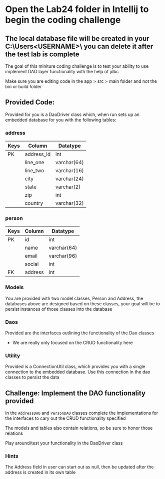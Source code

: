 # Open the Lab24 folder in Intellij to begin the coding challenge
## The local database file will be created in your C:\Users\<USERNAME>\ you can delete it after the test lab is complete

The goal of this miniture coding challenge is to test your ability to use implement DAO layer functionality with the help of jdbc

Make sure you are editing code in the app > src > main folder and not the bin or build folder

## Provided Code:

Provided for you is a DaoDriver class which, when run sets up an embedded database for you with the following tables:

### address
| Keys | Column     | Datatype    |
|------|------------|----------   |
| PK   | address_id | int         |
|      | line_one   | varchar(64) |
|      | line_two   | varchar(16) |
|      | city       | varchar(24) |
|      | state      | varchar(2)  |
|      | zip        | int         |
|      | country    | varchar(32) |

### person
| Keys | Column  | Datatype    |
|------|---------|-------------|
| PK   | id      | int         |
|      | name    | varchar(64) |
|      | email   | varchar(96) |
|      | social  | int         |
| FK   | address | int         |

### Models

You are provided with two model classes, Person and Address, the databases above are designed based on these classes, your goal will be to persist instances of those classes into the database

### Daos

Provided are the interfaces outlining the functionality of the Dao classes
- We are really only focused on the CRUD functionality here

### Utility

Provided is a ConnectionUtil class, which provides you with a single connection to the embedded database. Use this connection in the dao classes to persist the data

## Challenge: Implement the DAO functionality provided

In the `AddressDAO` and `PersonDAO` classes complete the implementations for the interfaces to cary out the CRUD functionality specified

The models and tables also contain relations, so be sure to honor those relations

Play around/test your functionality in the DaoDriver class

### Hints

The Address field in user can start out as null, then be updated after the address is created in its own table
